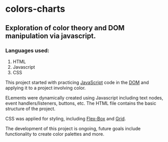 # colors-charts
## Exploration of color theory and DOM manipulation via javascript.

### Languages used:
1. HTML 
2. Javascript
3. CSS


This project started with practicing [JavaScript](https://developer.mozilla.org/en-US/docs/Web/JavaScript) code in the [DOM](https://developer.mozilla.org/en-US/docs/Web/API/Document_Object_Model) and applying it to a project involving color.

ELements were dynamically created using Javascript including text nodes, event handlers/listeners, buttons, etc. The HTML file contains the basic structure of the project. 

CSS was applied for styling, including [Flex-Box](https://developer.mozilla.org/en-US/docs/Learn/CSS/CSS_layout/Flexbox)  and [Grid](https://developer.mozilla.org/en-US/docs/Web/CSS/CSS_Grid_Layout).
  
  

The development of this project is ongoing, future goals include functionality to create color palettes and more.



